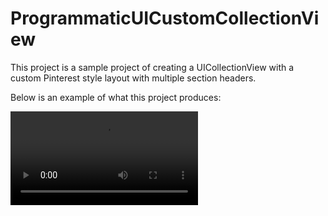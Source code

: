 # ProgrammaticUICustomCollectionView

This project is a sample project of creating a UICollectionView with a custom Pinterest style layout
with multiple section headers.

Below is an example of what this project produces:

<video src="https://i.giphy.com/media/Bppa1ncxKk7eARHpdy/giphy.mp4" />

<img type="img/gif" src="https://media.giphy.com/media/Bppa1ncxKk7eARHpdy/giphy.gif" />

![CollectionView Jif here](https://media.giphy.com/media/Bppa1ncxKk7eARHpdy/giphy.gif)


